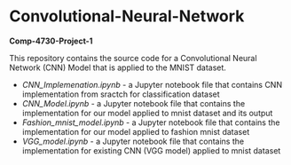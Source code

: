 # Convolutional-Neural-Network
**Comp-4730-Project-1**

This repository contains the source code for a Convolutional Neural Network (CNN) Model that is applied to the MNIST dataset. 

- _CNN_Implemenation.ipynb_ - a Jupyter notebook file that contains CNN implementation from sractch for classification dataset
- _CNN_Model.ipynb_ - a Jupyter notebook file that contains the implementation for our model applied to mnist dataset and its output 
- _Fashion_mnist_model.ipynb_ - a Jupyter notebook file that contains the implementation for our model applied to fashion mnist dataset
- _VGG_model.ipynb_ - a Jupyter notebook file that contains the implementation for existing CNN (VGG model) applied to mnist dataset
